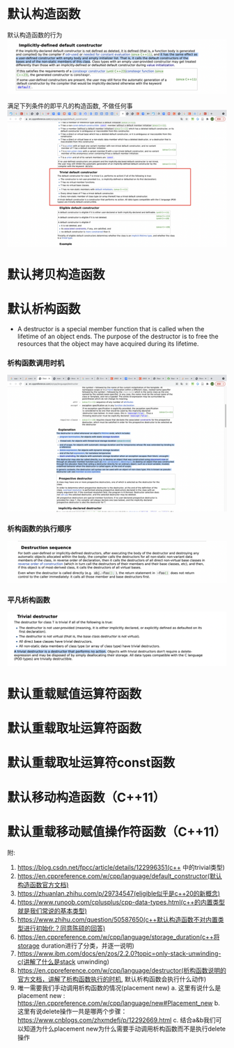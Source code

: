 # 默认构造函数
默认构造函数的行为
![Alt text](image.png)

满足下列条件的即平凡的构造函数, 不做任何事
![Alt text](image-1.png)

# 默认拷贝构造函数


# 默认析构函数
* A destructor is a special member function that is called when the lifetime of an object ends. The purpose of the destructor is to free the resources that the object may have acquired during its lifetime.

### 析构函数调用时机
![Alt text](image-2.png)

### 析构函数的执行顺序
![Alt text](image-4.png)

### 平凡析构函数
![Alt text](image-3.png)


# 默认重载赋值运算符函数


# 默认重载取址运算符函数


# 默认重载取址运算符const函数


# 默认移动构造函数（C++11）


# 默认重载移动赋值操作符函数（C++11）



附:
1. https://blog.csdn.net/fpcc/article/details/122996351(c++ 中的trivial类型)
2. https://en.cppreference.com/w/cpp/language/default_constructor(默认构造函数官方文档)
3. https://zhuanlan.zhihu.com/p/29734547(eligible似乎是c++20的新概念)
4. https://www.runoob.com/cplusplus/cpp-data-types.html(c++的内置类型就是我们常说的基本类型)
5. https://www.zhihu.com/question/50587650(c++默认构造函数不对内置类型进行初始化？同意陈硕的回答)
6. https://en.cppreference.com/w/cpp/language/storage_duration(c++将storage duration进行了分类，并逐一说明)
7. https://www.ibm.com/docs/en/zos/2.2.0?topic=only-stack-unwinding-c(讲解了什么是stack unwinding)
8. https://en.cppreference.com/w/cpp/language/destructor(析构函数说明的官方文档，讲解了析构函数执行的时机, 默认析构函数会执行什么动作)
9. 唯一需要我们手动调用析构函数的情况(placement new)
   a. 这里有说什么是placement new : https://en.cppreference.com/w/cpp/language/new#Placement_new
   b. 这里有说delete操作一共是哪两个步骤：https://www.cnblogs.com/zhxmdefj/p/12292669.html
   c. 结合a&b我们可以知道为什么placement new为什么需要手动调用析构函数而不是执行delete操作


